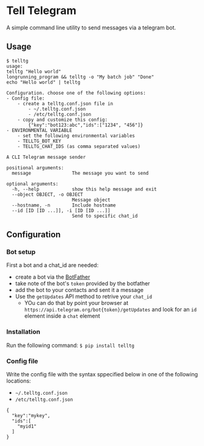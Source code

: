 # Tell Telegram
A simple command line utility to send messages via a telegram bot.

## Usage

```
$ telltg
usage: 
telltg "Hello world"
longrunning_program && telltg -o "My batch job" "Done"
echo "Hello world" | telltg

Configuration. choose one of the following options:
- Config file:
    - create a telltg.conf.json file in
        - ~/.telltg.conf.json
        - /etc/telltg.conf.json
    - copy and customize this config:
        {"key":"bot123:abc","ids":["1234", "456"]}
- ENVIRONMENTAL VARIABLE
    - set the following environmental variables
    - TELLTG_BOT_KEY
    - TELLTG_CHAT_IDS (as comma separated values)

A CLI Telegram message sender

positional arguments:
  message               The message you want to send

optional arguments:
  -h, --help            show this help message and exit
  --object OBJECT, -o OBJECT
                        Message object
  --hostname, -n        Include hostname
  --id [ID [ID ...]], -i [ID [ID ...]]
                        Send to specific chat_id
```

## Configuration

### Bot setup
First a bot and a chat_id are needed:
* create a bot via the [BotFather](https://telegram.me/botfather)
* take note of the bot's `token` provided by the botfather
* add the bot to your contacts and sent it a message
* Use the `getUpdates` API method to retrive your `chat_id`
  * YOu can do that by point your browser at `https://api.telegram.org/bot{token}/getUpdates` and look for an `id` element inside a `chat` element

### Installation

Run the following command: `$ pip install telltg`

### Config file
Write the config file with the syntax sppecified below in one of the following locations:

* `~/.telltg.conf.json`
* `/etc/telltg.conf.json`


```
{
  "key":"mykey",
  "ids":[
    "myid1"
  ]
}
```
